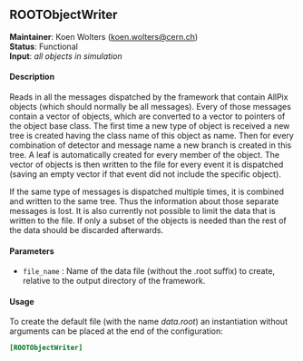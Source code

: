 ## ROOTObjectWriter
**Maintainer**: Koen Wolters (<koen.wolters@cern.ch>)  
**Status**: Functional  
**Input**: *all objects in simulation*

#### Description
Reads in all the messages dispatched by the framework that contain AllPix objects (which should normally be all messages). Every of those messages contain a vector of objects, which are converted to a vector to pointers of the object base class. The first time a new type of object is received a new tree is created having the class name of this object as name. Then for every combination of detector and message name a new branch is created in this tree. A leaf is automatically created for every member of the object. The vector of objects is then written to the file for every event it is dispatched (saving an empty vector if that event did not include the specific object). 

If the same type of messages is dispatched multiple times, it is combined and written to the same tree. Thus the information about those separate messages is lost. It is also currently not possible to limit the data that is written to the file. If only a subset of the objects is needed than the rest of the data should be discarded afterwards.

#### Parameters
* `file_name` : Name of the data file (without the .root suffix) to create, relative to the output directory of the framework.

#### Usage
To create the default file (with the name *data.root*) an instantiation without arguments can be placed at the end of the configuration:

```ini
[ROOTObjectWriter]
```
